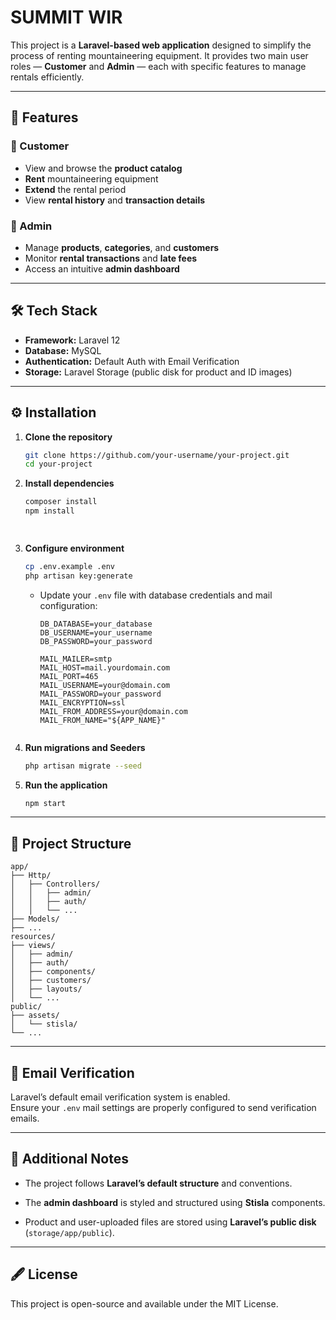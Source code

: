 # SUMMIT WIR

This project is a **Laravel-based web application** designed to simplify the process of renting mountaineering equipment. It provides two main user roles — **Customer** and **Admin** — each with specific features to manage rentals efficiently.

---

## 🚀 Features

### 👤 Customer
- View and browse the **product catalog**
- **Rent** mountaineering equipment
- **Extend** the rental period
- View **rental history** and **transaction details**

### 🧭 Admin
- Manage **products**, **categories**, and **customers**
- Monitor **rental transactions** and **late fees**
- Access an intuitive **admin dashboard**

---

## 🛠️ Tech Stack

- **Framework:** Laravel 12  
- **Database:** MySQL  
- **Authentication:** Default Auth with Email Verification
- **Storage:** Laravel Storage (public disk for product and ID images)

---

## ⚙️ Installation

1. **Clone the repository**
   ```bash
   git clone https://github.com/your-username/your-project.git
   cd your-project


2.  **Install dependencies**
    
    ```bash
    composer install
    npm install
    
   
    
3.  **Configure environment**
    
    ```bash
    cp .env.example .env
    php artisan key:generate
    
    ```
    
    -   Update your `.env` file with database credentials and mail configuration:
        
        ```env
        DB_DATABASE=your_database
        DB_USERNAME=your_username
        DB_PASSWORD=your_password
        
        MAIL_MAILER=smtp
        MAIL_HOST=mail.yourdomain.com
        MAIL_PORT=465
        MAIL_USERNAME=your@domain.com
        MAIL_PASSWORD=your_password
        MAIL_ENCRYPTION=ssl
        MAIL_FROM_ADDRESS=your@domain.com
        MAIL_FROM_NAME="${APP_NAME}"
        
        
4.  **Run migrations and Seeders**
    
    ```bash
    php artisan migrate --seed
    
    ```
    
5.  **Run the application**
    
    ```bash
    npm start
    
    ```
    

----------

## 📁 Project Structure

```
app/
├── Http/
│   ├── Controllers/
│   │   ├── admin/
│   │   ├── auth/
│   │   └── ...
├── Models/
├── ...
resources/
├── views/
│   ├── admin/
│   ├── auth/
│   ├── components/
│   ├── customers/
│   ├── layouts/
│   └── ...
public/
├── assets/
│   └── stisla/
└── ...

```

----------

## 📧 Email Verification

Laravel’s default email verification system is enabled.  
Ensure your `.env` mail settings are properly configured to send verification emails.

----------

## 🧩 Additional Notes

-   The project follows **Laravel’s default structure** and conventions.
    
-   The **admin dashboard** is styled and structured using **Stisla** components.
    
-   Product and user-uploaded files are stored using **Laravel’s public disk** (`storage/app/public`).
    

----------

## 🖋️ License

This project is open-source and available under the MIT License.

